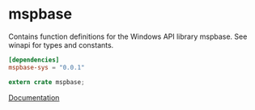 # mspbase #
Contains function definitions for the Windows API library mspbase. See winapi for types and constants.

```toml
[dependencies]
mspbase-sys = "0.0.1"
```

```rust
extern crate mspbase;
```

[Documentation](https://retep998.github.io/doc/winapi/mspbase/)
